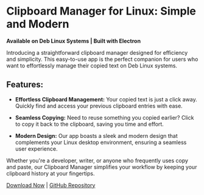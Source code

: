 # Clipboard Manager for Linux: Simple and Modern

**Available on Deb Linux Systems | Built with Electron**

Introducing a straightforward clipboard manager designed for efficiency and simplicity. This easy-to-use app is the perfect companion for users who want to effortlessly manage their copied text on Deb Linux systems.

## Features:

-   **Effortless Clipboard Management:** Your copied text is just a click away. Quickly find and access your previous clipboard entries with ease.

-   **Seamless Copying:** Need to reuse something you copied earlier? Click to copy it back to the clipboard, saving you time and effort.

-   **Modern Design:** Our app boasts a sleek and modern design that complements your Linux desktop environment, ensuring a seamless user experience.

Whether you're a developer, writer, or anyone who frequently uses copy and paste, our Clipboard Manager simplifies your workflow by keeping your clipboard history at your fingertips.

[Download Now](https://github.com/mybeon/clipboard/releases/download/v1.0.0/clipboard_1.0.0_amd64.deb) | [GitHub Repository](https://github.com/mybeon/clipboard)
